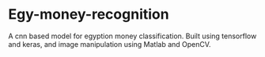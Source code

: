 # Egy-money-recognition
A cnn based model for egyption money classification.
Built using tensorflow and keras, and image manipulation using Matlab and OpenCV.

